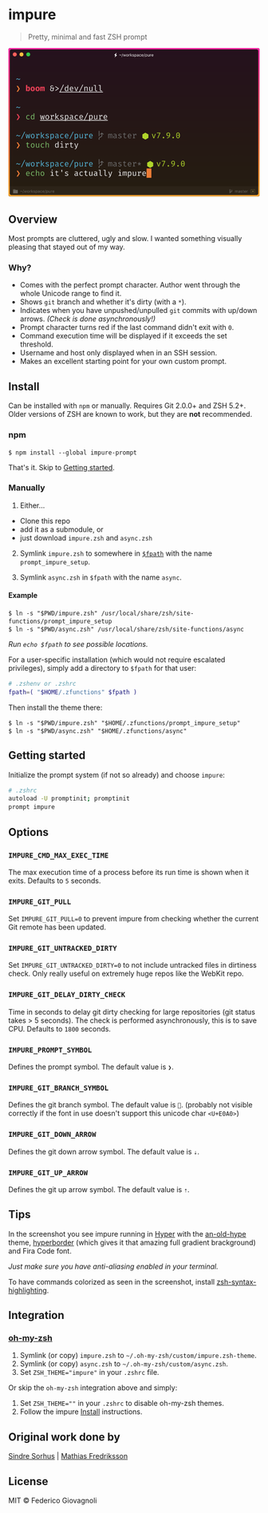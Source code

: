 # impure

> Pretty, minimal and fast ZSH prompt

<img src="screenshot.png" width="864">


## Overview

Most prompts are cluttered, ugly and slow. I wanted something visually pleasing that stayed out of my way.

### Why?

- Comes with the perfect prompt character.
  Author went through the whole Unicode range to find it.
- Shows `git` branch and whether it's dirty (with a `*`).
- Indicates when you have unpushed/unpulled `git` commits with up/down arrows. *(Check is done asynchronously!)*
- Prompt character turns red if the last command didn't exit with `0`.
- Command execution time will be displayed if it exceeds the set threshold.
- Username and host only displayed when in an SSH session.
- Makes an excellent starting point for your own custom prompt.


## Install

Can be installed with `npm` or manually. Requires Git 2.0.0+ and ZSH 5.2+. Older versions of ZSH are known to work, but they are **not** recommended.

### npm

```console
$ npm install --global impure-prompt
```

That's it. Skip to [Getting started](#getting-started).

### Manually

1. Either…
  - Clone this repo
  - add it as a submodule, or
  - just download `impure.zsh` and `async.zsh`

2. Symlink `impure.zsh` to somewhere in [`$fpath`](http://www.refining-linux.org/archives/46/ZSH-Gem-12-Autoloading-functions/) with the name `prompt_impure_setup`.

3. Symlink `async.zsh` in `$fpath` with the name `async`.

#### Example

```console
$ ln -s "$PWD/impure.zsh" /usr/local/share/zsh/site-functions/prompt_impure_setup
$ ln -s "$PWD/async.zsh" /usr/local/share/zsh/site-functions/async
```
*Run `echo $fpath` to see possible locations.*

For a user-specific installation (which would not require escalated privileges), simply add a directory to `$fpath` for that user:

```sh
# .zshenv or .zshrc
fpath=( "$HOME/.zfunctions" $fpath )
```

Then install the theme there:

```console
$ ln -s "$PWD/impure.zsh" "$HOME/.zfunctions/prompt_impure_setup"
$ ln -s "$PWD/async.zsh" "$HOME/.zfunctions/async"
```


## Getting started

Initialize the prompt system (if not so already) and choose `impure`:

```sh
# .zshrc
autoload -U promptinit; promptinit
prompt impure
```


## Options

### `IMPURE_CMD_MAX_EXEC_TIME`

The max execution time of a process before its run time is shown when it exits. Defaults to `5` seconds.

### `IMPURE_GIT_PULL`

Set `IMPURE_GIT_PULL=0` to prevent impure from checking whether the current Git remote has been updated.

### `IMPURE_GIT_UNTRACKED_DIRTY`

Set `IMPURE_GIT_UNTRACKED_DIRTY=0` to not include untracked files in dirtiness check. Only really useful on extremely huge repos like the WebKit repo.

### `IMPURE_GIT_DELAY_DIRTY_CHECK`

Time in seconds to delay git dirty checking for large repositories (git status takes > 5 seconds). The check is performed asynchronously, this is to save CPU. Defaults to `1800` seconds.

### `IMPURE_PROMPT_SYMBOL`

Defines the prompt symbol. The default value is `❯`.

### `IMPURE_GIT_BRANCH_SYMBOL`

Defines the git branch symbol. The default value is ``. (probably not visible correctly if the font in use doesn't support this unicode char `<U+E0A0>`)

### `IMPURE_GIT_DOWN_ARROW`

Defines the git down arrow symbol. The default value is `⇣`.

### `IMPURE_GIT_UP_ARROW`

Defines the git up arrow symbol. The default value is `⇡`.


## Tips

In the screenshot you see impure running in [Hyper](https://hyper.is) with the [an-old-hype](https://github.com/erikmueller/an-old-hype) theme, [hyperborder](https://github.com/webmatze/hyperborder) (which gives it that amazing full gradient brackground) and Fira Code font.

*Just make sure you have anti-aliasing enabled in your terminal.*

To have commands colorized as seen in the screenshot, install [zsh-syntax-highlighting](https://github.com/zsh-users/zsh-syntax-highlighting).


## Integration

### [oh-my-zsh](https://github.com/robbyrussell/oh-my-zsh)

1. Symlink (or copy) `impure.zsh` to `~/.oh-my-zsh/custom/impure.zsh-theme`.
2. Symlink (or copy) `async.zsh` to `~/.oh-my-zsh/custom/async.zsh`.
3. Set `ZSH_THEME="impure"` in your `.zshrc` file.

Or skip the `oh-my-zsh` integration above and simply:

1. Set `ZSH_THEME=""` in your `.zshrc` to disable oh-my-zsh themes.
2. Follow the impure [Install](#install) instructions.


## Original work done by

[Sindre Sorhus](http://sindresorhus.com) | [Mathias Fredriksson](https://github.com/mafredri)


## License

MIT © Federico Giovagnoli
